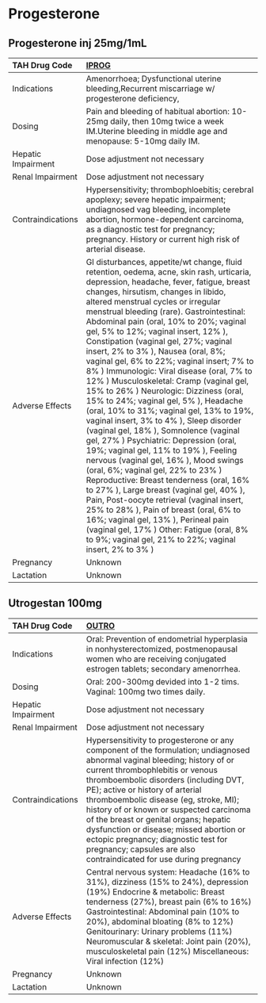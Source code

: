 # Progesterone

## Progesterone inj 25mg/1mL

| TAH Drug Code      | [**IPROG**](https://www.tahsda.org.tw/drugs/hissearch.php?drug_code=IPROG)                                                                                                                                                                                                                                                                                                                                                                                                                                                                                                                                                                                                                                                                                                                                                                                                                                                                                                                                                                                                                                                                                                                                                                                                           |
|:-------------------|:-------------------------------------------------------------------------------------------------------------------------------------------------------------------------------------------------------------------------------------------------------------------------------------------------------------------------------------------------------------------------------------------------------------------------------------------------------------------------------------------------------------------------------------------------------------------------------------------------------------------------------------------------------------------------------------------------------------------------------------------------------------------------------------------------------------------------------------------------------------------------------------------------------------------------------------------------------------------------------------------------------------------------------------------------------------------------------------------------------------------------------------------------------------------------------------------------------------------------------------------------------------------------------------|
| Indications        | Amenorrhoea; Dysfunctional uterine bleeding,Recurrent miscarriage w/ progesterone deficiency,                                                                                                                                                                                                                                                                                                                                                                                                                                                                                                                                                                                                                                                                                                                                                                                                                                                                                                                                                                                                                                                                                                                                                                                        |
| Dosing             | Pain and bleeding of habitual abortion: 10-25mg daily, then 10mg twice a week IM.Uterine bleeding in middle age and menopause: 5-10mg daily IM.                                                                                                                                                                                                                                                                                                                                                                                                                                                                                                                                                                                                                                                                                                                                                                                                                                                                                                                                                                                                                                                                                                                                      |
| Hepatic Impairment | Dose adjustment not necessary                                                                                                                                                                                                                                                                                                                                                                                                                                                                                                                                                                                                                                                                                                                                                                                                                                                                                                                                                                                                                                                                                                                                                                                                                                                        |
| Renal Impairment   | Dose adjustment not necessary                                                                                                                                                                                                                                                                                                                                                                                                                                                                                                                                                                                                                                                                                                                                                                                                                                                                                                                                                                                                                                                                                                                                                                                                                                                        |
| Contraindications  | Hypersensitivity; thrombophloebitis; cerebral apoplexy; severe hepatic impairment; undiagnosed vag bleeding, incomplete abortion, hormone-dependent carcinoma, as a diagnostic test for pregnancy; pregnancy. History or current high risk of arterial disease.                                                                                                                                                                                                                                                                                                                                                                                                                                                                                                                                                                                                                                                                                                                                                                                                                                                                                                                                                                                                                      |
| Adverse Effects    | GI disturbances, appetite/wt change, fluid retention, oedema, acne, skin rash, urticaria, depression, headache, fever, fatigue, breast changes, hirsutism, changes in libido, altered menstrual cycles or irregular menstrual bleeding (rare). Gastrointestinal: Abdominal pain (oral, 10% to 20%; vaginal gel, 5% to 12%; vaginal insert, 12% ), Constipation (vaginal gel, 27%; vaginal insert, 2% to 3% ), Nausea (oral, 8%; vaginal gel, 6% to 22%; vaginal insert; 7% to 8% ) Immunologic: Viral disease (oral, 7% to 12% ) Musculoskeletal: Cramp (vaginal gel, 15% to 26% ) Neurologic: Dizziness (oral, 15% to 24%; vaginal gel, 5% ), Headache (oral, 10% to 31%; vaginal gel, 13% to 19%, vaginal insert, 3% to 4% ), Sleep disorder (vaginal gel, 18% ), Somnolence (vaginal gel, 27% ) Psychiatric: Depression (oral, 19%; vaginal gel, 11% to 19% ), Feeling nervous (vaginal gel, 16% ), Mood swings (oral, 6%; vaginal gel, 22% to 23% ) Reproductive: Breast tenderness (oral, 16% to 27% ), Large breast (vaginal gel, 40% ), Pain, Post-oocyte retrieval (vaginal insert, 25% to 28% ), Pain of breast (oral, 6% to 16%; vaginal gel, 13% ), Perineal pain (vaginal gel, 17% ) Other: Fatigue (oral, 8% to 9%; vaginal gel, 21% to 22%; vaginal insert, 2% to 3% ) |
| Pregnancy          | Unknown                                                                                                                                                                                                                                                                                                                                                                                                                                                                                                                                                                                                                                                                                                                                                                                                                                                                                                                                                                                                                                                                                                                                                                                                                                                                              |
| Lactation          | Unknown                                                                                                                                                                                                                                                                                                                                                                                                                                                                                                                                                                                                                                                                                                                                                                                                                                                                                                                                                                                                                                                                                                                                                                                                                                                                              |

## Utrogestan 100mg

| TAH Drug Code      | [**OUTRO**](https://www.tahsda.org.tw/drugs/hissearch.php?drug_code=OUTRO)                                                                                                                                                                                                                                                                                                                                                                                                                                                     |
|:-------------------|:-------------------------------------------------------------------------------------------------------------------------------------------------------------------------------------------------------------------------------------------------------------------------------------------------------------------------------------------------------------------------------------------------------------------------------------------------------------------------------------------------------------------------------|
| Indications        | Oral: Prevention of endometrial hyperplasia in nonhysterectomized, postmenopausal women who are receiving conjugated estrogen tablets; secondary amenorrhea.                                                                                                                                                                                                                                                                                                                                                                   |
| Dosing             | Oral: 200-300mg devided into 1-2 tims. Vaginal: 100mg two times daily.                                                                                                                                                                                                                                                                                                                                                                                                                                                         |
| Hepatic Impairment | Dose adjustment not necessary                                                                                                                                                                                                                                                                                                                                                                                                                                                                                                  |
| Renal Impairment   | Dose adjustment not necessary                                                                                                                                                                                                                                                                                                                                                                                                                                                                                                  |
| Contraindications  | Hypersensitivity to progesterone or any component of the formulation; undiagnosed abnormal vaginal bleeding; history of or current thrombophlebitis or venous thromboembolic disorders (including DVT, PE); active or history of arterial thromboembolic disease (eg, stroke, MI); history of or known or suspected carcinoma of the breast or genital organs; hepatic dysfunction or disease; missed abortion or ectopic pregnancy; diagnostic test for pregnancy; capsules are also contraindicated for use during pregnancy |
| Adverse Effects    | Central nervous system: Headache (16% to 31%), dizziness (15% to 24%), depression (19%) Endocrine & metabolic: Breast tenderness (27%), breast pain (6% to 16%) Gastrointestinal: Abdominal pain (10% to 20%), abdominal bloating (8% to 12%) Genitourinary: Urinary problems (11%) Neuromuscular & skeletal: Joint pain (20%), musculoskeletal pain (12%) Miscellaneous: Viral infection (12%)                                                                                                                                |
| Pregnancy          | Unknown                                                                                                                                                                                                                                                                                                                                                                                                                                                                                                                        |
| Lactation          | Unknown                                                                                                                                                                                                                                                                                                                                                                                                                                                                                                                        |

